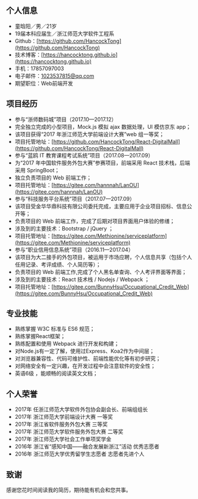 ## 个人信息

- 童晗阳／男／21岁
- 19届本科应届生／浙江师范大学软件工程系
- Github：[https://github.com/HancockTong](https://github.com/HancockTong)
- 技术博客：[https://hancocktong.github.io](https://hancocktong.github.io)
- 手机：17857097003
- 电子邮件：1023537815@qq.com
- 期望职位：Web前端开发



## 项目经历
		
- 参与“浙师数码城”项目（2017.10—2017.12）
 - 完全独立完成的小型项目，Mock.js 模拟 ajax 数据处理，UI 模仿京东 app；
 - 该项目获得“2017 年浙江师范大学前端设计大赛”web 组一等奖；
 - 项目托管地址：[https://github.com/HancockTong/React-DigitalMall](https://github.com/HancockTong/React-DigitalMall)
- 参与“蓝鸥 IT 教育课程考试系统”项目（2017.08—2017.09）
 - 为“2017 年中国软件服务外包大赛”参赛项目，前端采用 React 技术栈，后端采用 SpringBoot；
 - 独立负责项目的 Web 前端工作；
 - 项目托管地址：[https://gitee.com/hannnah/LanOU](https://gitee.com/hannnah/LanOU)
- 参与“科技服务平台系统”项目（2017.07—2017.09）
 - 该项目受金华华鼎科技有限公司委托完成，主要应用于企业项目招标、信息公开等；
 - 负责项目的 Web 前端工作，完成了后期对项目界面用户体验的修缮；
 - 涉及到的主要技术：Bootstrap / jQuery ；
 - 项目托管地址：[https://gitee.com/Methionine/serviceplatform](https://gitee.com/Methionine/serviceplatform)
- 参与“职业信用信息系统”项目（2016.11—2017.04）
 - 该项目为大二接手的外包项目，被运用于市场应聘，个人信息共享（包括个人任用记录、考评成绩、个人简历等）；
 - 负责项目的 Web 前端工作,完成了个人黑名单查询、个人考评界面等界面；
 - 涉及到的主要技术：React 技术栈 / Nodejs / Webpack ；
 - 项目托管地址：[https://gitee.com/BunnyHsu/Occupational_Credit_Web](https://gitee.com/BunnyHsu/Occupational_Credit_Web)


## 专业技能

- 熟练掌握 W3C 标准与 ES6 规范； 
- 熟练掌握React框架； 
- 熟练配置和使用 Webpack 进行开发和构建； 
- 对Node.js有一定了解，使用过Express、Koa2作为中间层；
- 对浏览器兼容性、代码可维护性、前端性能优化等有初步研究； 
- 对网络安全有一定兴趣，在开发过程中会注意软件的安全性；
- 英语6级 ，能顺畅的阅读英文文档；

## 个人荣誉

- 2017年 任浙江师范大学软件外包协会副会长、前端组组长
- 2017年 浙江师范大学前端设计大赛  一等奖
- 2017年 浙江省软件服务外包大赛  三等奖 
- 2017年 浙江师范大学软件服务外包大赛 二等奖 
- 2017年 浙江师范大学社会工作单项奖学金 
- 2016年 浙江省“感知中国——融合发展新浙江”活动 优秀志愿者 
- 2016年 浙江师范大学优秀留学生志愿者 志愿者先进个人

## 致谢

感谢您花时间阅读我的简历，期待能有机会和您共事。